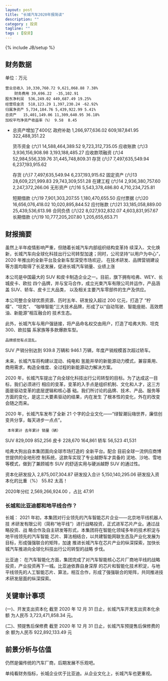```yaml
---
layout: post
title: "长城汽车2020年报简读"
description: ""
category : 投资
tagline: ""
tags : [投资]
---
```

{% include JB/setup %}


## 财务数据
单位：万元

    营业总收入 10,330,760.72 9,621,068.88 7.38%
        财务费用 39,696.22  -35,102.91
    股东净利润  536,249.02 449,687.49 19.25%
    经营现金流  518,123.29 1,397,230.24 -62.92%
    归属净资产 5,734,184.76 5,439,922.99 5.41%
    总资产   15,401,149.06 11,309,640.95 36.18%
    加权平均净资产收益率（%） 9.58  8.45 

* 总资产增加了400亿
政府补助 1,266,977,636.02 609,187,841.95 322,488,351.22


    货币资金 (六)1 14,588,464,389.52 9,723,312,735.05
    应收账款 (六)3 3,936,156,908.98 3,193,188,485.27
    应收款项融资 (六)4 52,984,556,339.76 31,445,748,809.31
    存货 (六)7 7,497,635,549.94 6,237,193,915.62

    存货 (六)7 7,497,635,549.94 6,237,193,915.62
    固定资产 (六)13 28,609,221,999.83 29,743,309,551.28
    在建工程 (六)14 2,936,380,757.60 2,247,372,266.06
    无形资产 (六)16 5,543,378,486.80 4,710,234,725.81

    短期借款 (六)19 7,901,303,207.55 1,180,470,655.50
    应付票据 (六)20 16,656,076,418.02 10,020,895,844.52
    应付账款 (六)21 33,185,058,889.00 25,439,536,613.98
    合同负债 (六)22 8,027,932,832.07 4,603,831,957.67
    长期借款 (六)19 10,777,205,207.80 1,205,655,653.71


## 财报摘要
虽然上半年疫情影响严重，但随着长城汽车内部组织结构变革持
续深入、文化焕新，长城汽车向全球化科技出行公司转型加速；同时，公司坚持“以用户为中心”，2020 年推出的全新平台及全新车型深受市场欢迎，
在技术研发、品牌营销建设等方面均取得了长足发展，促进长城汽车销量、业绩上涨

本公司是中国最大的 SUV 和皮卡制造企业之一。目前，旗下拥有哈弗、WEY、长城皮卡、欧拉
四个品牌，并与宝马合作，成立光束汽车有限公司并运作，产品涵盖 SUV、轿车、皮卡三大品类，
以及相关主要汽车零部件的生产及供应。

本公司整合全球优质资源、历时五年、研发投入超过 200 亿元，打造了 “柠檬”、“坦克”、
“咖啡智能”三大技术品牌，形成了以“自动驾驶、智能座舱、高效燃油、新能源”相互融合的
技术生态。

此外，长城汽车与用户强链接，将产品命名权交由用户，打造了哈弗大狗、坦克 300、欧拉猫
系家族等多款爆款车型。

    品牌感觉有点混乱。

SUV 产销分别达到 939.8 万辆和 946.1 万辆，年度产销规模首次超过轿车。

未来，长城汽车将构建以混动、纯电和
氢能并举的新能源动力模式，兼容乘用、商用需求，构造全维度、全过程的新能源动力解决方案。

2020 年，长城汽车提出了向全球化科技出行公司转型的目标。为了达成这一目标，我们必须进行
相应的变革，变革的入手点是组织机制、文化和人才，这三方面是驱动变革的底层逻辑和核心基
础。我们所讨论的品牌、技术、产品、服务等方面的变化，是这三大要素驱动的结果，内在发生
了根本性的变化，外在的改变会随之而来。

2020 年，长城汽车发布了全新 21 个字的企业文化——“绿智潮玩嗨世界，廉信创变共分享，每天进步一点点”。

     本年累计 去年累计 销量（辆）
SUV  829,009  852,256
皮卡 228,670  164,861
轿车 56,523   41,531



哈弗大狗出自本集团面向全球市场打造的
全新平台。配合
目前全球一流供应商博世提供的全地形控
制系统，这款车实现了专业越野车才具备的
泥地、沙地、雪地等模式，做到了兼顾城市
SUV 的舒适实用与硬派越野 SUV 的通过性。


资本化研发投入 2,875,007,304.87
研发投入合计 5,150,140,295.06
研发投入资本化的比重（%） 55.82   太高！

2020年分红 2,569,266,924.00 ，占比 47.91

### 长城和比亚迪都和地平线合作？
长城：
    2021 年初，本集团对行业领先的汽车智能芯片企业——北京地平线机器人技
    术研发有限公司（简称“地平线”）进行战略投资，正式进军芯片产业。通过战略投资、战
    略合作及自主研发等形式，本集团将在智能化领域多年的技术积淀与地平线领先的汽车智能
    芯片、算法相结合，以共建智能网联生态及产业化发展为目标，形成强强联合的矩阵，加速
    推进长城汽车在芯片产业的纵深探索，加快长城汽车推进向全球化科技出行公司转型的战略
    步伐。

比亚迪：
    在汽车智能化方面，集团完成了对汽车智能核心芯片厂商地平线的战略投资，产业投资再下一城。比亚迪依靠自身深厚
    的芯片和智能化技术积淀，与地平线领先的人工智能芯片、算法，相互合作，形成了强强联合的矩阵，共同推进技术研发层面的纵深探索。



## 关键审计事项
(一)、开发支出资本化
截至 2020 年 12 月 31 日止，长城汽车开发支出资本化余额
为人民币 3,723,471,858.34 元。

(二)、预提售后保修费
截至 2020 年 12 月 31 日止，长城汽车预提售后保修费的余
额为人民币 922,892,133.49 元



## 前景分析与估值

仍然是偏传统的汽车厂商，后期发展不乐观吧。

单纯看财务指标，长城企业优于比亚迪。从企业文化上，长城汽车也更重视。
